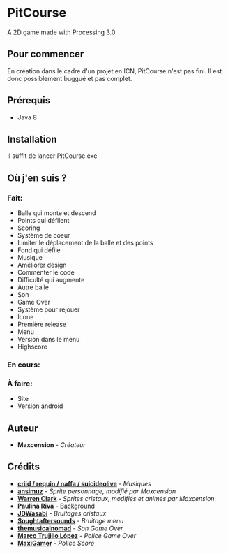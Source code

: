 # PitCourse

A 2D game made with Processing 3.0

## Pour commencer

En création dans le cadre d'un projet en ICN, PitCourse n'est pas fini. Il est donc possiblement buggué et pas complet.

## Prérequis

* Java 8

## Installation

Il suffit de lancer PitCourse.exe

## Où j'en suis ?

### Fait:

* Balle qui monte et descend
* Points qui défilent
* Scoring
* Système de coeur
* Limiter le déplacement de la balle et des points
* Fond qui défile
* Musique
* Améliorer design
* Commenter le code
* Difficulté qui augmente
* Autre balle
* Son
* Game Over
* Système pour rejouer
* Icone
* Première release
* Menu
* Version dans le menu
* Highscore

### En cours:



### À faire:

* Site
* Version android

## Auteur

* **Maxcension** - *Créateur*

## Crédits

* [**criid / requin / naffa / suicideolive**](https://twitter.com/suicideolive) - *Musiques*
* [**ansimuz**](https://ansimuz.itch.io/grotto-escape-chibi-monsters) - *Sprite personnage, modifié par Maxcension*
* [**Warren Clark**](https://lionheart963.itch.io/free-platformer-assets) - *Sprites cristaux, modifiés et animés par Maxcension*
* [**Paulina Riva**](https://opengameart.org/content/sky-background) - Background
* [**JDWasabi**](https://jdwasabi.itch.io/8-bit-16-bit-sound-effects-pack) - *Bruitages cristaux*
* [**Soughtaftersounds**](https://freesound.org/people/Soughtaftersounds/) - *Bruitage menu*
* [**themusicalnomad**](https://freesound.org/people/themusicalnomad/) - *Son Game Over*
* [**Marco Trujillo López**](https://www.dafont.com/fr/profile.php?user=322799) - *Police Game Over*
* [**MaxiGamer**](https://www.dafont.com/fr/profile.php?user=856411) - *Police Score*
